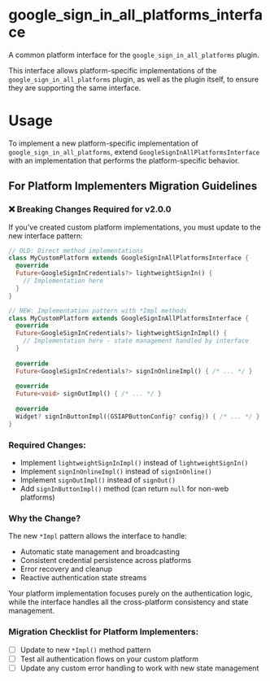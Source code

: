 # google_sign_in_all_platforms_interface

A common platform interface for the `google_sign_in_all_platforms` plugin.

This interface allows platform-specific implementations of the `google_sign_in_all_platforms`
plugin, as well as the plugin itself, to ensure they are supporting the same interface.

# Usage

To implement a new platform-specific implementation of `google_sign_in_all_platforms`,
extend `GoogleSignInAllPlatformsInterface` with an implementation that performs the
platform-specific behavior.

## For Platform Implementers Migration Guidelines

### ❌ Breaking Changes Required for v2.0.0

If you've created custom platform implementations, you must update to the new interface pattern:

```dart
// OLD: Direct method implementations
class MyCustomPlatform extends GoogleSignInAllPlatformsInterface {
  @override
  Future<GoogleSignInCredentials?> lightweightSignIn() {
    // Implementation here
  }
}

// NEW: Implementation pattern with *Impl methods
class MyCustomPlatform extends GoogleSignInAllPlatformsInterface {
  @override
  Future<GoogleSignInCredentials?> lightweightSignInImpl() {
    // Implementation here - state management handled by interface
  }
  
  @override
  Future<GoogleSignInCredentials?> signInOnlineImpl() { /* ... */ }
  
  @override
  Future<void> signOutImpl() { /* ... */ }
  
  @override
  Widget? signInButtonImpl({GSIAPButtonConfig? config}) { /* ... */ }
}
```

### Required Changes:
- Implement `lightweightSignInImpl()` instead of `lightweightSignIn()`
- Implement `signInOnlineImpl()` instead of `signInOnline()`  
- Implement `signOutImpl()` instead of `signOut()`
- Add `signInButtonImpl()` method (can return `null` for non-web platforms)

### Why the Change?

The new `*Impl` pattern allows the interface to handle:
- Automatic state management and broadcasting
- Consistent credential persistence across platforms  
- Error recovery and cleanup
- Reactive authentication state streams

Your platform implementation focuses purely on the authentication logic, while the interface handles all the cross-platform consistency and state management.

### Migration Checklist for Platform Implementers:
- [ ] Update to new `*Impl()` method pattern
- [ ] Test all authentication flows on your custom platform
- [ ] Update any custom error handling to work with new state management